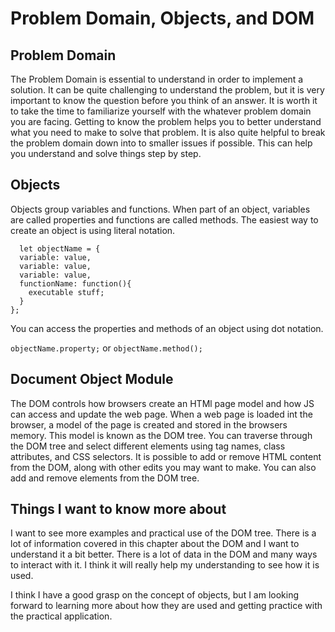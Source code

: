 # **Problem Domain, Objects, and DOM**

## **Problem Domain**

The Problem Domain is essential to understand in order to implement a solution. It can be quite challenging to understand the problem, but it is very important to know the question before you think of an answer. It is worth it to take the time to familiarize yourself with the whatever problem domain you are facing. Getting to know the problem helps you to better understand what you need to make to solve that problem. It is also quite helpful to break the problem domain down into to smaller issues if possible. This can help you understand and solve things step by step.

## **Objects**

Objects group variables and functions. When part of an object, variables are called properties and functions are called methods. The easiest way to create an object is using literal notation.

```JS
  let objectName = {
  variable: value,
  variable: value,
  variable: value,
  functionName: function(){
    executable stuff;
  }
};
```

You can access the properties and methods of an object using dot notation.

`objectName.property;` or `objectName.method();`

## **Document Object Module**

The DOM controls how browsers create an HTMl page model and how JS can access and update the web page. When a web page is loaded int the browser, a model of the page is created and stored in the browsers memory. This model is known as the DOM tree. You can traverse through the DOM tree and  select different elements using tag names, class attributes, and CSS selectors. It is possible to add or remove HTML content from the DOM, along with other edits you may want to make. You can also add and remove elements from the DOM tree.

## **Things I want to know more about**

I want to see more examples and practical use of the DOM tree. There is a lot of information covered in this chapter about the DOM and I want to understand it a bit better. There is a lot of data in the DOM and many ways to interact with it. I think it will really help my understanding to see how it is used.

I think I have a good grasp on the concept of objects, but I am looking forward to learning more about how they are used and getting practice with the practical application.
